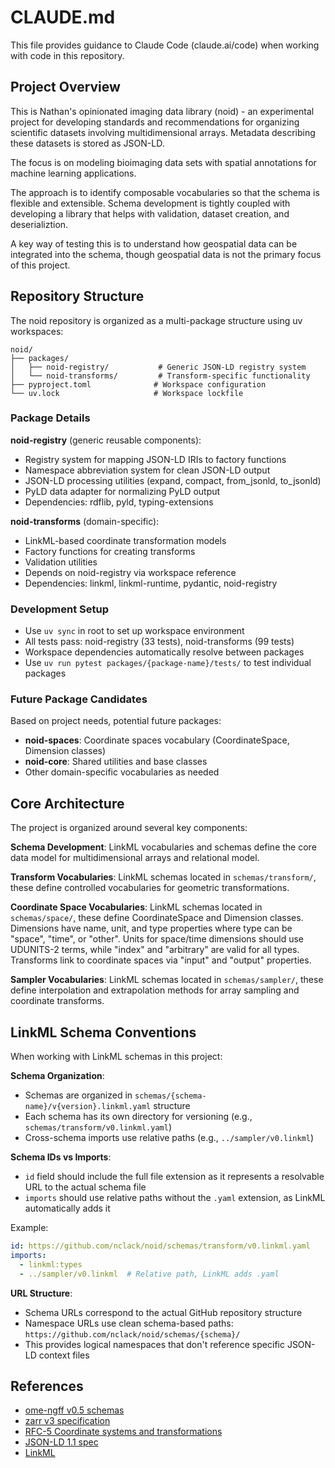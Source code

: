 # CLAUDE.md

This file provides guidance to Claude Code (claude.ai/code) when working with
code in this repository.

## Project Overview

This is Nathan's opinionated imaging data library (noid) - an experimental
project for developing standards and recommendations for organizing scientific
datasets involving multidimensional arrays. Metadata describing these datasets
is stored as JSON-LD.

The focus is on modeling bioimaging data sets with spatial annotations for
machine learning applications.

The approach is to identify composable vocabularies so that the schema is
flexible and extensible. Schema development is tightly coupled with developing
a library that helps with validation, dataset creation, and deserializtion.

A key way of testing this is to understand how geospatial data can be integrated
into the schema, though geospatial data is not the primary focus of this
project.

## Repository Structure

The noid repository is organized as a multi-package structure using uv workspaces:

```
noid/
├── packages/
│   ├── noid-registry/           # Generic JSON-LD registry system
│   └── noid-transforms/         # Transform-specific functionality  
├── pyproject.toml              # Workspace configuration
└── uv.lock                     # Workspace lockfile
```

### Package Details

**noid-registry** (generic reusable components):
- Registry system for mapping JSON-LD IRIs to factory functions
- Namespace abbreviation system for clean JSON-LD output
- JSON-LD processing utilities (expand, compact, from_jsonld, to_jsonld)
- PyLD data adapter for normalizing PyLD output
- Dependencies: rdflib, pyld, typing-extensions

**noid-transforms** (domain-specific):
- LinkML-based coordinate transformation models
- Factory functions for creating transforms
- Validation utilities
- Depends on noid-registry via workspace reference
- Dependencies: linkml, linkml-runtime, pydantic, noid-registry

### Development Setup

- Use `uv sync` in root to set up workspace environment
- All tests pass: noid-registry (33 tests), noid-transforms (99 tests)
- Workspace dependencies automatically resolve between packages
- Use `uv run pytest packages/{package-name}/tests/` to test individual packages

### Future Package Candidates

Based on project needs, potential future packages:
- **noid-spaces**: Coordinate spaces vocabulary (CoordinateSpace, Dimension classes)
- **noid-core**: Shared utilities and base classes
- Other domain-specific vocabularies as needed

## Core Architecture

The project is organized around several key components:

**Schema Development**: LinkML vocabularies and schemas
define the core data model for multidimensional arrays and relational
model.

**Transform Vocabularies**: LinkML schemas located in `schemas/transform/`, these define
controlled vocabularies for geometric transformations.

**Coordinate Space Vocabularies**: LinkML schemas located in `schemas/space/`, these define
CoordinateSpace and Dimension classes. Dimensions have name, unit, and type
properties where type can be "space", "time", or "other". Units for space/time
dimensions should use UDUNITS-2 terms, while "index" and "arbitrary" are valid
for all types. Transforms link to coordinate spaces via "input" and "output"
properties.

**Sampler Vocabularies**: LinkML schemas located in `schemas/sampler/`, these define
interpolation and extrapolation methods for array sampling and coordinate transforms.

## LinkML Schema Conventions

When working with LinkML schemas in this project:

**Schema Organization**:
- Schemas are organized in `schemas/{schema-name}/v{version}.linkml.yaml` structure
- Each schema has its own directory for versioning (e.g., `schemas/transform/v0.linkml.yaml`)
- Cross-schema imports use relative paths (e.g., `../sampler/v0.linkml`)

**Schema IDs vs Imports**:
- `id` field should include the full file extension as it represents a resolvable URL to the actual schema file
- `imports` should use relative paths without the `.yaml` extension, as LinkML automatically adds it

Example:
```yaml
id: https://github.com/nclack/noid/schemas/transform/v0.linkml.yaml
imports:
  - linkml:types
  - ../sampler/v0.linkml  # Relative path, LinkML adds .yaml
```

**URL Structure**:
- Schema URLs correspond to the actual GitHub repository structure
- Namespace URLs use clean schema-based paths: `https://github.com/nclack/noid/schemas/{schema}/`
- This provides logical namespaces that don't reference specific JSON-LD context files

## References

- [ome-ngff v0.5 schemas](https://github.com/ome/ngff/tree/v0.5/schemas)
- [zarr v3 specification](https://zarr-specs.readthedocs.io/en/latest/v3/core/index.html)
- [RFC-5 Coordinate systems and transformations](https://github.com/ome/ngff/blob/main/rfc/5/index.md)
- [JSON-LD 1.1 spec](https://www.w3.org/TR/json-ld11)
- [LinkML](https://linkml.io/linkml/)
